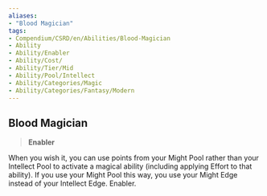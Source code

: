```yaml
---
aliases:
- "Blood Magician"
tags:
- Compendium/CSRD/en/Abilities/Blood-Magician
- Ability
- Ability/Enabler
- Ability/Cost/
- Ability/Tier/Mid
- Ability/Pool/Intellect
- Ability/Categories/Magic
- Ability/Categories/Fantasy/Modern
---
```


  
## Blood Magician
>**Enabler**  

When you wish it, you can use points from your Might Pool rather than your Intellect Pool to activate a magical ability (including applying Effort to that ability). If you use your Might Pool this way, you use your Might Edge instead of your Intellect Edge. Enabler.